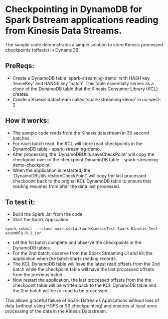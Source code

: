# Checkpointing in DynamoDB for Spark Dstream applications reading from Kinesis Data Streams.

The sample code demonstrates a simple solution to store Kinesis processed checkpoints (offsets) in DynamoDB.

## PreReqs:

* Create a DynamoDB table 'spark-streaming-demo' with HASH key 'leaseKey' and RANGE key 'batch'. This table essentially serves as a clone of the DynamoDB table that the Kinesis Consumer Library (KCL) creates.
* Create a Kinesis datastream called 'spark-streaming-demo' in us-west-2.

## How it works:

- The sample code reads from the Kinesis datastream in 30 second batches.
- For each batch read, the KCL will store read checkpoints in the DynamoDB table - spark-streaming-demo.
- After processing, the 'DynamoDBUtils.saveCheckPoint' will copy the checkpoint over to the checkpoint DynamoDB table - spark-streaming-demo-checkpoint.
- When the application is restarted, the 'DynamoDBUtils.restoreCheckPoint' will copy the last processed checkpoint back to the orignal KCL DynamoDB table to ensure that reading resumes from after the data last processed.

## To test it:

- Build the Spark Jar from the code.
- Start the Spark Application
```
spark-submit  --class main.scala.SparkKinesisTest Spark-Kinesis-Test-assembly-0.1.jar
```
- Let the 1st batch complete and observe the checkpoints in the DynamoDB tables.
- For the 2nd batch, observe from the Spark Streaming UI and kill the application when the batch starts reading records.
- The KCL DynamoDB table will have the latest read offsets from the 2nd batch while the checkpoint table will have the last processed offsets from the previous batch.
- Now restart the application, the last processed offsets from the the checkpoint table will be written back to the  KCL DynamoDB table and the 2nd batch will be re-read to be processed.

This allows graceful failure of Spark Dstreams Applications without loss of data (without using HDFS or S3 checkpointing) and ensures at least once processing of the data in the Kinesis Datastream.
